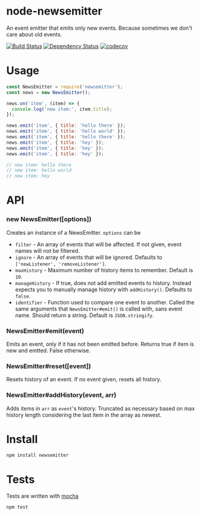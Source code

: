 # node-newsemitter

An event emitter that emits only new events. Because sometimes we don't care about old events.

[![Build Status](https://secure.travis-ci.org/fent/node-newsemitter.svg)](http://travis-ci.org/fent/node-newsemitter)
[![Dependency Status](https://david-dm.org/fent/node-newsemitter.svg)](https://david-dm.org/fent/node-newsemitter)
[![codecov](https://codecov.io/gh/fent/node-newsemitter/branch/master/graph/badge.svg)](https://codecov.io/gh/fent/node-newsemitter)

# Usage

```js
const NewsEmitter = require('newsemitter');
const news = new NewsEmitter();

news.on('item', (item) => {
  console.log('new item:', item.title);
});

news.emit('item', { title: 'hello there' });
news.emit('item', { title: 'hello world' });
news.emit('item', { title: 'hello there' });
news.emit('item', { title: 'hey' });
news.emit('item', { title: 'hey' });
news.emit('item', { title: 'hey' });

// new item: hello there
// new item: hello world
// new item: hey
```

# API
### new NewsEmitter([options])

Creates an instance of a NewsEmitter. `options` can be

* `filter` - An array of events that will be affected. If not given, event names will not be filtered.
* `ignore` - An array of events that will be ignored. Defaults to `['newListener', 'removeListener']`.
* `maxHistory` - Maximum number of history items to remember. Default is `10`.
* `manageHistory` - If true, does not add emitted events to history. Instead expects you to manually manage history with `addHistory()`. Defaults to `false`.
* `identifier` - Function used to compare one event to another. Called the same arguments that `NewsEmitter#emit()` is called with, sans event name. Should return a string. Default is `JSON.stringify`.

### NewsEmitter#emit(event)

Emits an event, only if it has not been emitted before. Returns true if item is new and emtted. False otherwise.

### NewsEmitter#reset([event])

Resets history of an event. If no event given, resets all history.

### NewsEmitter#addHistory(event, arr)

Adds items in `arr` as `event`'s history. Truncated as necessary based on max history length considering the last item in the array as newest.


# Install

    npm install newsemitter


# Tests
Tests are written with [mocha](https://mochajs.org)

```bash
npm test
```
